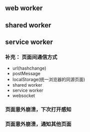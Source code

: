 ## web worker

## shared worker

## service worker

### 补充： 页面间通信方式

* url(hashchange)
* postMessage
* localStorage(统一浏览器的同源页面)
* shared worker
* service worker
* websocket

### 页面意外崩溃，下次打开感知

### 页面意外崩溃，通知其他页面

